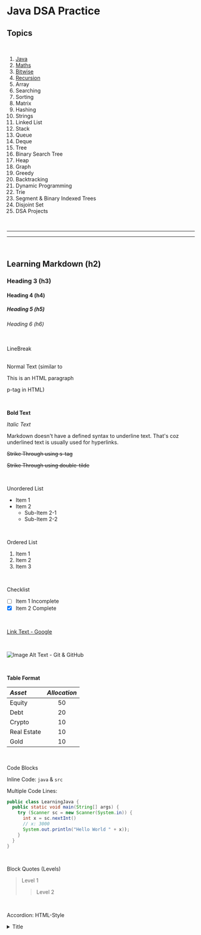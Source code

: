 # Java DSA Practice

## Topics

<br>

1. [Java](./src/myPackage/j1basics/)
1. [Maths](./src/myPackage/j2maths/)
1. [Bitwise](./src/myPackage/j3bitwise/)
1. [Recursion](./src/myPackage/j4recursion/)
1. Array
1. Searching
1. Sorting
1. Matrix
1. Hashing
1. Strings
1. Linked List
1. Stack
1. Queue
1. Deque
1. Tree
1. Binary Search Tree
1. Heap
1. Graph
1. Greedy
1. Backtracking
1. Dynamic Programming
1. Trie
1. Segment & Binary Indexed Trees
1. Disjoint Set
1. DSA Projects

<br>

---
---

<br>

## Learning Markdown (h2)

### Heading 3 (h3)

#### Heading 4 (h4)

##### Heading 5 (h5)

###### Heading 6 (h6)

<br>LineBreak
<br>
<br>

Normal Text (similar to <p>This is an HTML paragraph</p> p-tag in HTML)

<br>

**Bold Text**

_Italic Text_

Markdown doesn't have a defined syntax to underline text. That's coz underlined text is usually used for hyperlinks.

<s>Strike Through using s-tag</s>

~~Strike Through using double-tilde~~

<br>

Unordered List

- Item 1
- Item 2
  - Sub-Item 2-1
  - Sub-Item 2-2

<br>

Ordered List

1. Item 1
1. Item 2
1. Item 3

<br>

Checklist

- [ ] Item 1 Incomplete
- [x] Item 2 Complete

<br>

[Link Text - Google](https://www.google.com)

<br>

![Image Alt Text - Git & GitHub](https://static.javatpoint.com/tutorial/git/images/git-tutorial.png)

<br>

**Table Format**

| _Asset_     | _Allocation_ |
| :---------- | :----------: |
| Equity      |      50      |
| Debt        |      20      |
| Crypto      |      10      |
| Real Estate |      10      |
| Gold        |      10      |

<br>

Code Blocks

Inline Code: `java` & `src`

Multiple Code Lines:

```java
public class LearningJava {
  public static void main(String[] args) {
    try (Scanner sc = new Scanner(System.in)) {
      int x = sc.nextInt()
      // x: 3000
      System.out.println("Hello World " + x));
    }
  }
}
```

<br>

Block Quotes (Levels)

> Level 1
>> Level 2

<br>

Accordion: HTML-Style
<details>
  <summary>
    Title
  </summary>
  <p>
    Detailed Description
  </p>
</details>